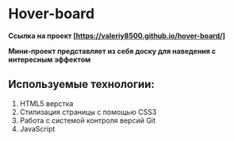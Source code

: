 # Hover-board
**Ссылка на проект [https://valeriy8500.github.io/hover-board/]**

**Мини-проект представляет из себя доску для наведения с интересным эффектом**

## Используемые технологии:

1. HTML5 верстка
2. Стилизация страницы с помощью CSS3
3. Работа с системой контроля версий Git
4. JavaScript